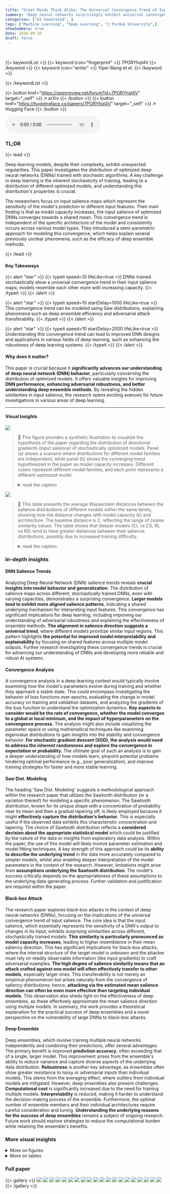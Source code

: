 ```yaml
---
title: "Great Minds Think Alike: The Universal Convergence Trend of Input Salience"
summary: "Deep neural networks surprisingly exhibit universal convergence in input salience, aligning more closely as model capacity increases, revealing valuable insights into model behavior and improving deep..."
categories: ["AI Generated", ]
tags: ["Machine Learning", "Deep Learning", "🏢 Purdue University",]
showSummary: true
date: 2024-09-26
draft: false
---
```


<br>

{{< keywordList >}}
{{< keyword icon="fingerprint" >}} 7PORYhql4V {{< /keyword >}}
{{< keyword icon="writer" >}} Yipei Wang et el. {{< /keyword >}}
 
{{< /keywordList >}}

{{< button href="https://openreview.net/forum?id=7PORYhql4V" target="_self" >}}
↗ arXiv
{{< /button >}}
{{< button href="https://huggingface.co/papers/7PORYhql4V" target="_self" >}}
↗ Hugging Face
{{< /button >}}



<audio controls>
    <source src="https://ai-paper-reviewer.com/7PORYhql4V/podcast.wav" type="audio/wav">
    Your browser does not support the audio element.
</audio>


### TL;DR


{{< lead >}}

Deep learning models, despite their complexity, exhibit unexpected regularities.  This paper investigates the distribution of optimized deep neural networks (DNNs) trained with stochastic algorithms. A key challenge in deep learning is the inherent stochasticity of training, leading to a distribution of different optimized models, and understanding this distribution's properties is crucial.

The researchers focus on input salience maps which represent the sensitivity of the model's prediction to different input features. Their main finding is that as model capacity increases, the input salience of optimized DNNs converges towards a shared mean. This convergence trend is independent of the specific architecture of the model and consistently occurs across various model types. They introduced a semi-parametric approach for modeling this convergence, which helps explain several previously unclear phenomena, such as the efficacy of deep ensemble methods.

{{< /lead >}}


#### Key Takeaways

{{< alert "star" >}}
{{< typeit speed=10 lifeLike=true >}} DNNs trained stochastically show a universal convergence trend in their input salience maps; models resemble each other more with increasing capacity. {{< /typeit >}}
{{< /alert >}}

{{< alert "star" >}}
{{< typeit speed=10 startDelay=1000 lifeLike=true >}} This convergence trend can be modeled using Saw distributions, explaining phenomena such as deep ensemble efficiency and adversarial attack transferability. {{< /typeit >}}
{{< /alert >}}

{{< alert "star" >}}
{{< typeit speed=10 startDelay=2000 lifeLike=true >}} Understanding this convergence trend can lead to improved DNN designs and applications in various fields of deep learning, such as enhancing the robustness of deep learning systems. {{< /typeit >}}
{{< /alert >}}

#### Why does it matter?
This paper is crucial because it **significantly advances our understanding of deep neural network (DNN) behavior**, particularly concerning the distribution of optimized models.  It offers valuable insights for improving **DNN performance, enhancing adversarial robustness, and better understanding deep ensemble methods.** By revealing the hidden similarities in input salience, the research opens exciting avenues for future investigations in various areas of deep learning.

------
#### Visual Insights



![](https://ai-paper-reviewer.com/7PORYhql4V/figures_1_1.jpg)

> 🔼 This figure provides a synthetic illustration to visualize the hypothesis of the paper regarding the distribution of directional gradients (input salience) of stochastically optimized models.  Panel (a) shows a scenario where distributions for different model families are independent, while panel (b) shows the converging trend hypothesized in the paper as model capacity increases.  Different colors represent different model families, and each point represents a different optimized model.
> <details>
> <summary>read the caption</summary>
> Figure 1: A synthetic illustration of the distribution of the directional gradients of stochastically optimized models of the same input data. The subfigures demonstrate (a) an intuitive, stochastic scenario, where the distributions of different model families are not closely dependent, and (b) the converging distribution trend introduced by our hypothesis. Different colors represent different model families, and points represent different optimized models.
> </details>





![](https://ai-paper-reviewer.com/7PORYhql4V/tables_16_1.jpg)

> 🔼 This table presents the average Wasserstein distances between the salience distributions of different models within the same family, showing how the distance changes with model capacity (k) and architecture.  The baseline distance is 2, reflecting the range of cosine similarity values.  The table shows that deeper models (CL vs CS, RL vs RS) tend to have greater distances between their salience distributions, possibly due to increased training difficulty.
> <details>
> <summary>read the caption</summary>
> Table 1: The average Wasserstein distance E<sub>f(1),f(2)∈F(k)</sub>WD(S(f(1)),S(f(2)) ) with the standard deivation for all model families {CS,CL,RS,RL}×{10,20,40,80,160} over CIFAR-10/100 and TinyImagenet datasets. Note that here the baseline should be 2 since the cosine similarity lies in [-1,1]. It is observed that deeper models usually have larger distances (CS vs. CL, RS vs. RL). We deduce that this is because of the training for deeper models is more difficult.
> </details>





### In-depth insights


#### DNN Salience Trends
Analyzing Deep Neural Network (DNN) salience trends reveals **crucial insights into model behavior and generalization**.  The distribution of salience maps across different, stochastically trained DNNs, even with varying capacities, demonstrates a surprising convergence.  **Larger models tend to exhibit more aligned salience patterns**, indicating a shared underlying mechanism for interpreting input features. This convergence has significant implications for deep learning, including improving our understanding of adversarial robustness and explaining the effectiveness of ensemble methods.  **The alignment in salience direction suggests a universal trend**, where different models prioritize similar input regions. This pattern highlights **the potential for improved model interpretability and explainability** by focusing on shared features across multiple model outputs.  Further research investigating these convergence trends is crucial for advancing our understanding of DNNs and developing more reliable and robust AI systems.

#### Convergence Analysis
A convergence analysis in a deep learning context would typically involve examining how the model's parameters evolve during training and whether they approach a stable state.  This could encompass investigating the behavior of loss functions over epochs, evaluating the change in model accuracy on training and validation datasets, and analyzing the gradients of the loss function to understand the optimization dynamics. **Key aspects to consider would be the rate of convergence, whether the model converges to a global or local minimum, and the impact of hyperparameters on the convergence process.**  The analysis might also include visualizing the parameter space or using mathematical techniques like examining eigenvalue distributions to gain insights into the stability and convergence behavior. **For stochastic gradient descent (SGD), the analysis would need to address the inherent randomness and explore the convergence in expectation or probability.**  The ultimate goal of such an analysis is to gain a deeper understanding of how models learn, pinpoint potential problems hindering optimal performance (e.g., poor generalization), and improve training strategies for faster and more stable learning.

#### Saw Dist. Modeling
The heading 'Saw Dist. Modeling' suggests a methodological approach within the research paper that utilizes the Sawtooth distribution (or a variation thereof) for modeling a specific phenomenon.  The Sawtooth distribution, known for its unique shape with a concentration of probability near its mean and then a gradual tapering off, is likely employed because it might **effectively capture the distribution's behavior**. This is especially useful if the observed data exhibits this characteristic concentration and tapering.  The choice of Sawtooth distribution reflects a **considered decision about the appropriate statistical model** which could be justified by the nature of the data or insights from exploratory data analysis. Within the paper, the use of this model will likely involve parameter estimation and model fitting techniques. A key strength of this approach could be its **ability to describe the underlying trend** in the data more accurately compared to simpler models, whilst also enabling deeper interpretation of the model parameters in the context of the research. However, limitations might arise from **assumptions underlying the Sawtooth distribution**. The model's success critically depends on the appropriateness of these assumptions to the underlying data-generating process.  Further validation and justification are required within the paper.

#### Black-box Attack
The research paper explores black-box attacks in the context of deep neural networks (DNNs), focusing on the implications of the universal convergence trend of input salience.  The core idea is that the input salience, which essentially represents the sensitivity of a DNN's output to changes in its input, exhibits surprising similarities across different, stochastically trained models.  **This similarity is particularly pronounced as model capacity increases**, leading to higher resemblance in their mean saliency direction.  This has significant implications for black-box attacks, where the internal structure of the target model is unknown and the attacker must rely on readily observable information (like input gradients) to craft adversarial examples.  **The high degree of salience similarity means that an attack crafted against one model will often effectively transfer to other models**, especially larger ones.  This transferability is not merely an empirical phenomenon but arises naturally from the convergence of saliency distributions; hence, **attacking via the estimated mean salience direction can often be even more effective than targeting individual models**.  This observation also sheds light on the effectiveness of deep ensembles, as these effectively approximate the mean salience direction using multiple models.  In summary, the work provides a theoretical explanation for the practical success of deep ensembles and a novel perspective on the vulnerability of large DNNs to black-box attacks.

#### Deep Ensemble
Deep ensembles, which involve training multiple neural networks independently and combining their predictions, offer several advantages.  The primary benefit is improved **prediction accuracy**, often exceeding that of a single, larger model. This improvement arises from the ensemble's ability to reduce variance and capture diverse aspects of the underlying data distribution.  **Robustness** is another key advantage, as ensembles often show greater resistance to noisy or adversarial inputs than individual models.  This stems from the averaging effect, where outliers from individual models are mitigated.  However, deep ensembles also present challenges.  **Computational cost** is significantly increased due to the need for training multiple models. **Interpretability** is reduced, making it harder to understand the decision-making process of the ensemble.  Furthermore, the optimal number of ensemble members and their individual architectures require careful consideration and tuning. **Understanding the underlying reasons for the success of deep ensembles** remains a subject of ongoing research.  Future work should explore strategies to reduce the computational burden while retaining the ensemble's benefits.


### More visual insights

<details>
<summary>More on figures
</summary>


![](https://ai-paper-reviewer.com/7PORYhql4V/figures_2_1.jpg)

> 🔼 This figure shows the individual similarity between input salience of two models f(1) and f(2) which belong to model families with different capacities (k1 and k2). The similarity is measured using cosine similarity of input gradients over the test dataset. The figure presents results for CIFAR-10 and CIFAR-100 datasets, with both CNN and ResNet model architectures.
> <details>
> <summary>read the caption</summary>
> Figure 2: The individual similarity pind(f(1), f(2)) = Ex∈x[CosSim(∇æ f(1)(x), ∇æ f(2)(x))], where f(1) ∈ F(k1), f(2) ∈ F(k2). CIFAR-10/100 and CNN & ResNets are tested here.
> </details>



![](https://ai-paper-reviewer.com/7PORYhql4V/figures_2_2.jpg)

> 🔼 This figure displays the individual similarity between input salience of two models with varying capacities (k1 and k2).  The similarity is measured using cosine similarity of input gradients across the test set.  Results are shown for CIFAR-10 and CIFAR-100 datasets, using both CNN and ResNet model architectures.
> <details>
> <summary>read the caption</summary>
> Figure 2: The individual similarity pind(f(1), f(2)) = Ex∈x[CosSim(∇æ f(1)(x), ∇æ f(2)(x))], where f(1) ∈ F(k1), f(2) ∈ F(k2). CIFAR-10/100 and CNN & ResNets are tested here.
> </details>



![](https://ai-paper-reviewer.com/7PORYhql4V/figures_5_1.jpg)

> 🔼 This figure provides a visualization of the two hypotheses (H1 and H2) proposed in the paper regarding the distribution of input salience in deep neural networks (DNNs).  Panel (a) shows how the distributions of input gradient directions for different model families (colors) converge towards a common mean direction as model capacity (k) increases. This illustrates both H1 (increasing capacity leads to smaller spherical variance) and H2 (mean directions align across families). Panel (b) breaks down the mathematical representation of the process. The left side shows how a gradient vector (u) can be decomposed into a component along the mean direction (tμ(x)) and a component orthogonal to it (√1−t²μ(x)⊥). The right side illustrates the marginalization process focusing on the distribution of t, the projection of u onto the mean direction.
> <details>
> <summary>read the caption</summary>
> Figure 4: (a) presents an illustration of H1 and H2. Blue and green caps represent u₁ ∈ Gk₁(x) (green) and u₂ ∈ Gk₂(x) (blue) regions 2. H1: larger ks lead to smaller spherical variances; H2: the mean directions are extremely similar. (b) illustrates (left) the decomposition of u to the mean direction and the orthogonal direction; and (right) the marginalization of the distribution from u to t.
> </details>



![](https://ai-paper-reviewer.com/7PORYhql4V/figures_6_1.jpg)

> 🔼 This figure provides a synthetic visualization to illustrate the hypothesis of the paper regarding the distribution of input salience maps of stochastically trained models.  (a) shows a random distribution where model families (represented by colors) are independent. (b) illustrates the hypothesized convergent trend where model families align as capacity increases, showing a shared population mean direction.
> <details>
> <summary>read the caption</summary>
> Figure 1: A synthetic illustration of the distribution of the directional gradients of stochastically optimized models of the same input data. The subfigures demonstrate (a) an intuitive, stochastic scenario, where the distributions of different model families are not closely dependent, and (b) the converging distribution trend introduced by our hypothesis. Different colors represent different model families, and points represent different optimized models.
> </details>



![](https://ai-paper-reviewer.com/7PORYhql4V/figures_6_2.jpg)

> 🔼 This figure shows the individual similarity between input salience maps of two stochastically optimized models with varying capacities (k1 and k2).  The similarity is measured using the cosine similarity of the input gradients. Experiments are performed on CIFAR-10 and CIFAR-100 datasets, using both CNN and ResNet model architectures.  The heatmaps illustrate how similarity changes depending on model capacity.
> <details>
> <summary>read the caption</summary>
> Figure 2: The individual similarity pind(f(1), f(2)) = Ex∈x[CosSim(∇æ f(1)(x), ∇æ f(2)(x))], where f(1) ∈ F(k1), f(2) ∈ F(k2). CIFAR-10/100 and CNN & ResNets are tested here.
> </details>



![](https://ai-paper-reviewer.com/7PORYhql4V/figures_7_1.jpg)

> 🔼 This figure shows the empirical results that support Hypothesis I and Hypothesis II. The left panel shows the estimated probability density functions (PDFs) of the marginal distribution of the cosine similarity between input saliency maps (denoted as t) for different model widths (k). The black histogram represents the PDF of uniformly distributed data on a hypersphere. The colored curves represent the estimated PDFs of t for varying k, which are approximated using kernel density estimation (KDE). The right panel shows the relationship between log(pk) and log(ψk), which demonstrates the relationship between the estimated PDF of t and the shape function of the Saw distribution.
> <details>
> <summary>read the caption</summary>
> Figure 8: (left) The illustration of the frequency of the mixture Tk, where k ∈ {10, 20, 40, 80, 160}. Specifically, the black histogram represents the distribution Porigin. The dashed curves are the approximated PDF pk obtained by KDE. The results are generated using CNNSmall and CIFAR-10. (right) The illustration of log pk, which is linearly related to log ψk.
> </details>



![](https://ai-paper-reviewer.com/7PORYhql4V/figures_7_2.jpg)

> 🔼 This figure shows the marginal distribution of t, where t is the cosine similarity between the gradient direction of a model and the mean gradient direction.  The distribution is shown for the first test sample of the CIFAR-10 dataset. Red dashed lines divide the distribution into deciles (10% increments) to show the density in different regions of the distribution.
> <details>
> <summary>read the caption</summary>
> Figure 7: The marginal distribution of t of the first test sample of CIFAR-10. Red dashed lines partition the range of t every 10 percent of the frequency.
> </details>



![](https://ai-paper-reviewer.com/7PORYhql4V/figures_8_1.jpg)

> 🔼 This figure shows the individual similarity between input salience of two models, f(1) and f(2), with varying capacities (k1 and k2).  The similarity is measured using the cosine similarity of their input gradients across the entire test set. The results are shown for CIFAR-10 and CIFAR-100 datasets, using both CNN and ResNet architectures. The figure aims to visually demonstrate the increasing trend of similarity as model capacities (k1 and k2) increase.
> <details>
> <summary>read the caption</summary>
> Figure 2: The individual similarity pind(f(1), f(2)) = Ex∈x[CosSim(∇æ f(1)(x), ∇æ f(2)(x))], where f(1) ∈ F(k1), f(2) ∈ F(k2). CIFAR-10/100 and CNN & ResNets are tested here.
> </details>



![](https://ai-paper-reviewer.com/7PORYhql4V/figures_8_2.jpg)

> 🔼 This figure compares the effectiveness of three different black-box attack strategies. The first uses the gradients from the largest model in the same model family as the target model (red). The second uses the gradients from a model with the same capacity as the target model (green). The third utilizes the mean gradient direction across all model families (blue). The results are presented as a prediction decay ratio (α) plotted against the width of the target model. This helps visualize how effectively each attack strategy influences the performance of the target model.
> <details>
> <summary>read the caption</summary>
> Figure 11: The comparison between the single-model attack from the largest model (red), the single-model attack from the very same capacity (green) and the attack by the mean direction (blue).
> </details>



![](https://ai-paper-reviewer.com/7PORYhql4V/figures_14_1.jpg)

> 🔼 This figure illustrates the difference between a random distribution of model gradients (a) and a converging distribution (b), which is a key hypothesis of the paper.  The converging trend shows that models with increasing capacity tend to align in terms of their input salience, even if trained stochastically.
> <details>
> <summary>read the caption</summary>
> Figure 1: A synthetic illustration of the distribution of the directional gradients of stochastically optimized models of the same input data. The subfigures demonstrate (a) an intuitive, stochastic scenario, where the distributions of different model families are not closely dependent, and (b) the converging distribution trend introduced by our hypothesis. Different colors represent different model families, and points represent different optimized models.
> </details>



![](https://ai-paper-reviewer.com/7PORYhql4V/figures_15_1.jpg)

> 🔼 This figure shows the individual similarity between input salience of two models f(1) and f(2) from different families F(k1) and F(k2) with varying capacities k1 and k2.  The similarity is measured using cosine similarity of input gradients.  The experiments were conducted on CIFAR-10 and CIFAR-100 datasets using CNN and ResNet model architectures.
> <details>
> <summary>read the caption</summary>
> Figure 2: The individual similarity pind(f(1), f(2)) = Ex∈x[CosSim(∇æ f(1)(x), ∇æ f(2)(x))], where f(1) ∈ F(k1), f(2) ∈ F(k2). CIFAR-10/100 and CNN & ResNets are tested here.
> </details>



![](https://ai-paper-reviewer.com/7PORYhql4V/figures_16_1.jpg)

> 🔼 This figure shows heatmaps representing the expected cosine similarity between input salience maps of two models with different widths (k1 and k2).  The models tested belong to four different families (CNNSmall, CNNLarge, ResNetSmall, ResNetLarge), and the experiment is repeated across three different datasets (CIFAR-10, CIFAR-100, TinyImagenet). Each heatmap cell represents the expected similarity between models from families with widths k1 and k2.  The color intensity indicates the degree of similarity (higher intensity means higher similarity). This figure visually demonstrates the hypothesis that the similarity between models increases as the model width (capacity) increases, and this behavior is consistent across different model architectures and datasets.
> <details>
> <summary>read the caption</summary>
> Figure 12: The expected similarity p(k1,k2) between models of varying widths k1,k2. Here we include CNNSmall, CNNLarge, ResNetSmall, and ResNetLarge as F. The values of k1, k2 determine the widths in each layer. Here the datasets are CIFAR-10 (top), CIFAR-100 (middle) and tinyImagenet (bottom).
> </details>



![](https://ai-paper-reviewer.com/7PORYhql4V/figures_17_1.jpg)

> 🔼 This figure illustrates two scenarios of the directional gradient distribution of stochastically optimized models.  (a) shows a random distribution where different model families (represented by different colors) are not closely related. (b) shows a convergent distribution, where model families align more as model capacity increases, supporting the hypothesis of the paper.
> <details>
> <summary>read the caption</summary>
> Figure 1: A synthetic illustration of the distribution of the directional gradients of stochastically optimized models of the same input data. The subfigures demonstrate (a) an intuitive, stochastic scenario, where the distributions of different model families are not closely dependent, and (b) the converging distribution trend introduced by our hypothesis. Different colors represent different model families, and points represent different optimized models.
> </details>



![](https://ai-paper-reviewer.com/7PORYhql4V/figures_17_2.jpg)

> 🔼 This figure shows the number of trainable parameters for different model architectures (CNN Small, CNN Large, ResNet Small, ResNet Large) as a function of the width parameter k.  It illustrates how the model size dramatically increases with increasing k, especially for the larger ResNet models.
> <details>
> <summary>read the caption</summary>
> Figure 16: The # of trainable parameters of models vs. the width parameter k for each architecture.
> </details>



![](https://ai-paper-reviewer.com/7PORYhql4V/figures_19_1.jpg)

> 🔼 This figure illustrates two scenarios of the distribution of directional gradients of stochastically optimized models. The left subfigure shows an intuitive scenario where distributions of different model families are independent, while the right shows the converging distribution trend hypothesized in the paper. Each color represents a different model family, and each point represents a different optimized model.
> <details>
> <summary>read the caption</summary>
> Figure 1: A synthetic illustration of the distribution of the directional gradients of stochastically optimized models of the same input data. The subfigures demonstrate (a) an intuitive, stochastic scenario, where the distributions of different model families are not closely dependent, and (b) the converging distribution trend introduced by our hypothesis. Different colors represent different model families, and points represent different optimized models.
> </details>



![](https://ai-paper-reviewer.com/7PORYhql4V/figures_20_1.jpg)

> 🔼 This figure provides a synthetic illustration to visualize the hypothesis of the paper regarding the distribution of input salience maps. (a) shows a random distribution where different model families (different colors) are not closely related, and (b) illustrates a convergent distribution where different model families tend to align in terms of their population mean directions as model capacity increases. This illustrates the paper's main hypothesis about the universal convergence trend of input salience.
> <details>
> <summary>read the caption</summary>
> Figure 1: A synthetic illustration of the distribution of the directional gradients of stochastically optimized models of the same input data. The subfigures demonstrate (a) an intuitive, stochastic scenario, where the distributions of different model families are not closely dependent, and (b) the converging distribution trend introduced by our hypothesis. Different colors represent different model families, and points represent different optimized models.
> </details>



![](https://ai-paper-reviewer.com/7PORYhql4V/figures_20_2.jpg)

> 🔼 This figure uses synthetic data to illustrate two scenarios of the distribution of directional gradients from stochastically optimized models.  (a) shows a typical stochastic scenario where models from different families (represented by different colors) have independent distributions. (b) illustrates the authors' hypothesis that distributions converge towards their shared population mean as model capacity increases.
> <details>
> <summary>read the caption</summary>
> Figure 1: A synthetic illustration of the distribution of the directional gradients of stochastically optimized models of the same input data. The subfigures demonstrate (a) an intuitive, stochastic scenario, where the distributions of different model families are not closely dependent, and (b) the converging distribution trend introduced by our hypothesis. Different colors represent different model families, and points represent different optimized models.
> </details>



![](https://ai-paper-reviewer.com/7PORYhql4V/figures_20_3.jpg)

> 🔼 This figure compares three different attack strategies on deep neural networks (DNNs):  1.  **Single-model attack from the largest model (red):**  This uses the gradients from the largest model (highest capacity) in the model family to generate adversarial examples. 2.  **Single-model attack from the same capacity (green):** This uses gradients from a model with the same capacity as the target model to generate adversarial examples. This is a control to isolate the effect of the capacity differences on the attack. 3.  **Attack by the mean direction (blue):** This attack leverages the average of gradient directions across multiple models of the same capacity. This explores if averaging gradient directions improves the attack's transferability, and aims to test the impact of the hypothesis that gradient directions across models converge as model capacity increases.  The x-axis represents the capacity of the target model being attacked, and the y-axis represents the success rate of the attack (lower values indicate more successful attacks).  The figure aims to demonstrate the effectiveness of using the mean gradient direction for black-box attacks, showing that it significantly outperforms attacks generated from individual models.  This supports the paper's hypothesis about the convergence of gradient directions across model families with increasing capacity.
> <details>
> <summary>read the caption</summary>
> Figure 11: The comparison between the single-model attack from the largest model (red), the single-model attack from the very same capacity (green) and the attack by the mean direction (blue).
> </details>



![](https://ai-paper-reviewer.com/7PORYhql4V/figures_20_4.jpg)

> 🔼 This figure shows the cosine similarity between CNNs and ResNets with different batch sizes.  The cosine similarity is a measure of the similarity between the input salience maps of two models. As can be seen, the cosine similarity increases as the batch size increases. The figure also shows the training loss and accuracy for the models with different batch sizes. The loss decreases as the batch size increases, while the accuracy increases.
> <details>
> <summary>read the caption</summary>
> Figure 18: (a) and (b) illustrate the cosine similarity between (a) CNNs and (b) ResNets with different batch sizes in {64, 128, 256, 512}. (c) shows the loss and (d) shows the accuracy of trained models.
> </details>



![](https://ai-paper-reviewer.com/7PORYhql4V/figures_21_1.jpg)

> 🔼 This figure shows the results of experiments on Vision Transformers (ViTs) trained on CIFAR-10 dataset.  The model capacity is varied by changing the embedding dimension (4k), which is separated into k/2 heads. The figure consists of two heatmaps. The left heatmap displays the average cosine similarity between pairs of models with different capacities (k1 and k2). The right heatmap shows the cosine similarity between the mean salience directions of models with different capacities.
> <details>
> <summary>read the caption</summary>
> Figure 21: The cosine similarity between Vision Transformers (ViTs) on CIFAR-10. The capacity is controlled by k ∈ {10, 20, 40, 80}, where the embedding dimension is 4k, separated to k/2 heads. The left subfigure shows the mean of the similarity. The right subfigure shows the similarity of the population mean.
> </details>



![](https://ai-paper-reviewer.com/7PORYhql4V/figures_23_1.jpg)

> 🔼 This figure shows the cumulative distribution function (CDF) of the cosine similarity between two independent, high-dimensional Gaussian vectors for different dimensions (d = 3, 192, 3072).  It demonstrates how the probability of observing a high cosine similarity decreases dramatically as the dimensionality increases.  In high-dimensional spaces, the cosine similarity is highly concentrated around zero, indicating a low probability of randomly sampled vectors having large cosine similarity. This result is important because the cosine similarity is directly related to the study's measure of input salience similarities.
> <details>
> <summary>read the caption</summary>
> Figure 22: The relation between the probability P(Z > p) and the cosine similarity value p.
> </details>



![](https://ai-paper-reviewer.com/7PORYhql4V/figures_24_1.jpg)

> 🔼 This figure shows the individual similarity between input salience of two stochastically optimized models, f(1) and f(2), which belong to model families F(k1) and F(k2) respectively, with varying capacities k1 and k2.  The similarity is calculated as the cosine similarity of input gradients averaged over the entire test set. The experiment is performed using CIFAR-10 and CIFAR-100 datasets and two different model architectures: CNN and ResNet. The figure aims to illustrate how the similarity of input salience between two models changes with respect to their capacities.
> <details>
> <summary>read the caption</summary>
> Figure 2: The individual similarity pind(f(1), f(2)) = Ex∈x[CosSim(∇æ f(1)(x), ∇æ f(2)(x))], where f(1) ∈ F(k1), f(2) ∈ F(k2). CIFAR-10/100 and CNN & ResNets are tested here.
> </details>



![](https://ai-paper-reviewer.com/7PORYhql4V/figures_24_2.jpg)

> 🔼 This figure shows the correlation between the expected testing loss and the marginal expectation of t for both single models and deep ensembles, using CIFAR-100 and TinyImagenet datasets.  The plots demonstrate that as the marginal expectation of t (a measure of gradient alignment) increases, the testing loss generally decreases, indicating a relationship between gradient alignment and model performance. Different colors and shapes represent different model families and the capacity of the models. This figure supports the authors' hypothesis about the convergence trend of input salience and its relationship to model performance.
> <details>
> <summary>read the caption</summary>
> Figure 24: The illustration of the relation between the expected testing loss Ex[L] and the marginal expectation Ex[t]. Both (a) CIFAR-100 and (b) TinyImagenet results are shown as supplementary to Figure 9. Models are from (i) single models with varying structure; and (ii) deep ensembles with varying members. Each color represents a model family.
> </details>



![](https://ai-paper-reviewer.com/7PORYhql4V/figures_25_1.jpg)

> 🔼 This figure shows the results of a single model black-box attack where the adversarial samples are generated from the gradients of source models. The y-axis shows the width of the source models, while the x-axis shows the width of the target models. The color of each entry represents the attack success rate, with darker colors indicating higher success rates.
> <details>
> <summary>read the caption</summary>
> Figure 25: The results of single model black-box attack. The value of each entry is α(k₁, k₂) for different model capacities, where k₁ is the width parameter of the source model and k₂ is the width parameter of the target model.
> </details>



![](https://ai-paper-reviewer.com/7PORYhql4V/figures_25_2.jpg)

> 🔼 This figure compares three different black-box attack strategies on various model architectures (CNNs and ResNets) using CIFAR-10 datasets. The attacks target models of different capacities (width).  The attack strategies are: (1) using the gradient from the largest trained model (red), (2) using gradients from models of the same capacity as the target model (green), and (3) using the mean gradient direction across models of different capacities (blue). The y-axis represents the attack success rate, and the x-axis represents the capacity of the target model. The results show that using the mean gradient direction consistently outperforms the other two attack strategies, highlighting its effectiveness in the black-box setting.
> <details>
> <summary>read the caption</summary>
> Figure 11: The comparison between the single-model attack from the largest model (red), the single-model attack from the very same capacity (green) and the attack by the mean direction (blue).
> </details>



</details>




<details>
<summary>More on tables
</summary>


![](https://ai-paper-reviewer.com/7PORYhql4V/tables_18_1.jpg)
> 🔼 This table presents the average Wasserstein distances between the individual similarity distributions of pairs of models within the same family.  The Wasserstein distance measures the dissimilarity between the distributions of cosine similarities across the testing set for each model.  The table shows these distances for different model families (CNNSmall, CNNLarge, ResNetSmall, ResNetLarge) and varying model capacities (k).  Larger distances suggest greater dissimilarity between the models' salience. The results highlight that deeper models (e.g., ResNet) exhibit larger dissimilarities compared to shallower models (e.g., CNN). This observation is attributed to the increased difficulty in training deeper models.
> <details>
> <summary>read the caption</summary>
> Table 1: The average Wasserstein distance E<sub>f(1),f(2)∈F(k)</sub>WD(S(f(1)),S(f(2))) with the standard deivation for all model families {CS,CL,RS,RL} × {10,20,40,80,160} over CIFAR-10/100 and TinyImagenet datasets. Note that here the baseline should be 2 since the cosine similarity lies in [-1,1]. It is observed that deeper models usually have larger distances (CS vs. CL, RS vs. RL). We deduce that this is because of the training for deeper models is more difficult.
> </details>

![](https://ai-paper-reviewer.com/7PORYhql4V/tables_19_1.jpg)
> 🔼 This table shows the average Wasserstein distance between the salience similarity distributions of different models within the same family, with varying model capacities.  The standard deviation is also provided.  It highlights that deeper models tend to have larger distances, potentially due to the increased difficulty in training deeper networks.
> <details>
> <summary>read the caption</summary>
> Table 1: The average Wasserstein distance Ef(1),f(2)∈F(k)WD(S(f(1)),S(f(2))) with the standard deivation for all model families {CS,CL,RS,RL}×{10,20,40,80,160} over CIFAR-10/100 and TinyImagenet datasets. Note that here the baseline should be 2 since the cosine similarity lies in [−1,1]. It is observed that deeper models usually have larger distances (CS vs. CL, RS vs. RL). We deduce that this is because of the training for deeper models is more difficult.
> </details>

</details>




### Full paper

{{< gallery >}}
<img src="https://ai-paper-reviewer.com/7PORYhql4V/1.png" class="grid-w50 md:grid-w33 xl:grid-w25" />
<img src="https://ai-paper-reviewer.com/7PORYhql4V/2.png" class="grid-w50 md:grid-w33 xl:grid-w25" />
<img src="https://ai-paper-reviewer.com/7PORYhql4V/3.png" class="grid-w50 md:grid-w33 xl:grid-w25" />
<img src="https://ai-paper-reviewer.com/7PORYhql4V/4.png" class="grid-w50 md:grid-w33 xl:grid-w25" />
<img src="https://ai-paper-reviewer.com/7PORYhql4V/5.png" class="grid-w50 md:grid-w33 xl:grid-w25" />
<img src="https://ai-paper-reviewer.com/7PORYhql4V/6.png" class="grid-w50 md:grid-w33 xl:grid-w25" />
<img src="https://ai-paper-reviewer.com/7PORYhql4V/7.png" class="grid-w50 md:grid-w33 xl:grid-w25" />
<img src="https://ai-paper-reviewer.com/7PORYhql4V/8.png" class="grid-w50 md:grid-w33 xl:grid-w25" />
<img src="https://ai-paper-reviewer.com/7PORYhql4V/9.png" class="grid-w50 md:grid-w33 xl:grid-w25" />
<img src="https://ai-paper-reviewer.com/7PORYhql4V/10.png" class="grid-w50 md:grid-w33 xl:grid-w25" />
<img src="https://ai-paper-reviewer.com/7PORYhql4V/11.png" class="grid-w50 md:grid-w33 xl:grid-w25" />
<img src="https://ai-paper-reviewer.com/7PORYhql4V/12.png" class="grid-w50 md:grid-w33 xl:grid-w25" />
<img src="https://ai-paper-reviewer.com/7PORYhql4V/13.png" class="grid-w50 md:grid-w33 xl:grid-w25" />
<img src="https://ai-paper-reviewer.com/7PORYhql4V/14.png" class="grid-w50 md:grid-w33 xl:grid-w25" />
<img src="https://ai-paper-reviewer.com/7PORYhql4V/15.png" class="grid-w50 md:grid-w33 xl:grid-w25" />
<img src="https://ai-paper-reviewer.com/7PORYhql4V/16.png" class="grid-w50 md:grid-w33 xl:grid-w25" />
<img src="https://ai-paper-reviewer.com/7PORYhql4V/17.png" class="grid-w50 md:grid-w33 xl:grid-w25" />
<img src="https://ai-paper-reviewer.com/7PORYhql4V/18.png" class="grid-w50 md:grid-w33 xl:grid-w25" />
<img src="https://ai-paper-reviewer.com/7PORYhql4V/19.png" class="grid-w50 md:grid-w33 xl:grid-w25" />
<img src="https://ai-paper-reviewer.com/7PORYhql4V/20.png" class="grid-w50 md:grid-w33 xl:grid-w25" />
{{< /gallery >}}